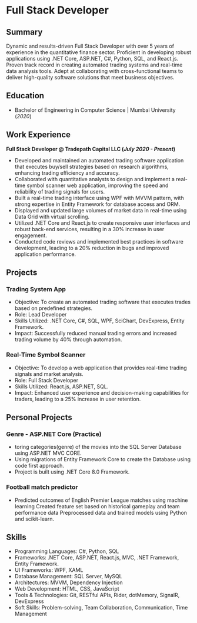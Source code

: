 # Full Stack Developer

## Summary
Dynamic and results-driven Full Stack Developer with over 5 years of experience in the quantitative finance sector. Proficient in developing robust applications using .NET Core, ASP.NET, C#, Python, SQL, and React.js. Proven track record in creating automated trading systems and real-time data analysis tools. Adept at collaborating with cross-functional teams to deliver high-quality software solutions that meet business objectives.

## Education
- Bachelor of Engineering in Computer Science | Mumbai University (_2020_)

## Work Experience
**Full Stack Developer @ Tradepath Capital LLC (_July 2020 - Present_)**
- Developed and maintained an automated trading software application that executes buy/sell strategies based on research algorithms, enhancing trading efficiency and accuracy.
- Collaborated with quantitative analysts to design and implement a real-time symbol scanner web application, improving the speed and reliability of trading signals for users.
- Built a real-time trading interface using WPF with MVVM pattern, with strong expertise in Entity Framework for database access and ORM.
- Displayed and updated large volumes of market data in real-time using Data Grid with virtual scrolling.
- Utilized .NET Core and React.js to create responsive user interfaces and robust back-end services, resulting in a 30% increase in user engagement.
- Conducted code reviews and implemented best practices in software development, leading to a 20% reduction in bugs and improved application performance.

## Projects
### Trading System App 
- Objective: To create an automated trading software that executes trades based on predefined strategies.
- Role: Lead Developer
- Skills Utilized: .NET Core, C#, SQL, WPF, SciChart, DevExpress, Entity Framework.
- Impact: Successfully reduced manual trading errors and increased trading volume by 40% through automation.

### Real-Time Symbol Scanner 
- Objective: To develop a web application that provides real-time trading signals and market analysis.
- Role: Full Stack Developer
- Skills Utilized: React.js, ASP.NET, SQL.
- Impact: Enhanced user experience and decision-making capabilities for traders, leading to a 25% increase in user retention.

## Personal Projects
### Genre - ASP.NET Core (Practice)
- toring categories(genre) of the movies into the SQL Server Database using
ASP.NET MVC CORE.
- Using migrations of Entity Framework Core to create the Database using code
first approach.
- Project is built using .NET Core 8.0 Framework.

 ### Football match predictor
- Predicted outcomes of English Premier League matches using machine learning
Created feature set based on historical gameplay and team performance data
Preprocessed data and trained models using Python and scikit-learn.

## Skills
- Programming Languages: C#, Python, SQL
- Frameworks: .NET Core, ASP.NET, React.js, MVC, .NET Framework, Entity Framework.
- UI Frameworks: WPF, XAML
- Database Management: SQL Server, MySQL
- Architectures: MVVM, Dependency Injection
- Web Development: HTML, CSS, JavaScript
- Tools & Technologies: Git, RESTful APIs, Rider, dotMemory, SignalR, DevExpress
- Soft Skills: Problem-solving, Team Collaboration, Communication, Time Management

